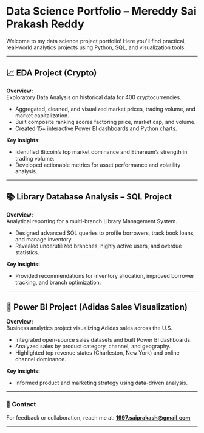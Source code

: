 # Data Science Portfolio – Mereddy Sai Prakash Reddy

Welcome to my data science project portfolio! Here you'll find practical, real-world analytics projects using Python, SQL, and visualization tools.

---

## 📈 EDA Project (Crypto)

**Overview:**  
Exploratory Data Analysis on historical data for 400 cryptocurrencies.  
- Aggregated, cleaned, and visualized market prices, trading volume, and market capitalization.
- Built composite ranking scores factoring price, market cap, and volume.
- Created 15+ interactive Power BI dashboards and Python charts.

**Key Insights:**  
- Identified Bitcoin’s top market dominance and Ethereum’s strength in trading volume.
- Developed actionable metrics for asset performance and volatility analysis.

---

## 📚 Library Database Analysis – SQL Project

**Overview:**  
Analytical reporting for a multi-branch Library Management System.  
- Designed advanced SQL queries to profile borrowers, track book loans, and manage inventory.
- Revealed underutilized branches, highly active users, and overdue statistics.

**Key Insights:**  
- Provided recommendations for inventory allocation, improved borrower tracking, and branch optimization.

---

## 👟 Power BI Project (Adidas Sales Visualization)

**Overview:**  
Business analytics project visualizing Adidas sales across the U.S.  
- Integrated open-source sales datasets and built Power BI dashboards.
- Analyzed sales by product category, channel, and geography.
- Highlighted top revenue states (Charleston, New York) and online channel dominance.

**Key Insights:**  
- Informed product and marketing strategy using data-driven analysis.

---

### 📮 Contact

For feedback or collaboration, reach me at: **1997.saiprakash@gmail.com**

---


